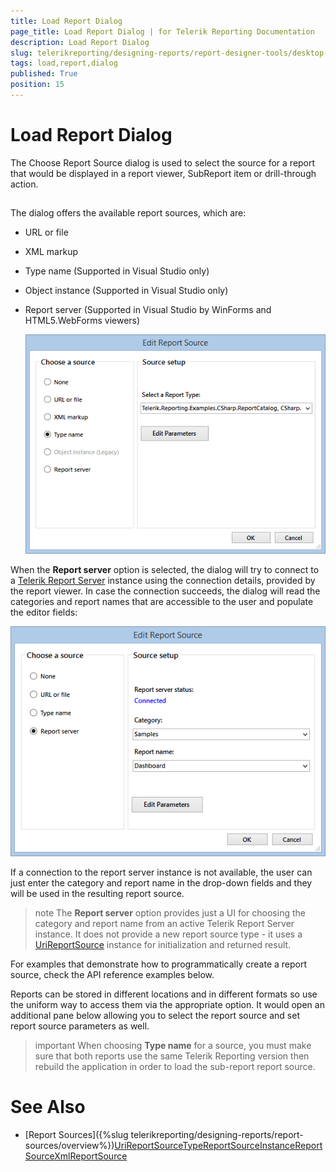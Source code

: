 ```yaml
---
title: Load Report Dialog
page_title: Load Report Dialog | for Telerik Reporting Documentation
description: Load Report Dialog
slug: telerikreporting/designing-reports/report-designer-tools/desktop-designers/tools/load-report-dialog
tags: load,report,dialog
published: True
position: 15
---
```


# Load Report Dialog



The Choose Report Source dialog is used to select the source for a report that would be displayed in a report viewer,
        SubReport item or drill-through action.
      

## 

The dialog offers the available report sources, which are:

* URL or file
            

* XML markup
            

* Type name (Supported in Visual Studio only)
            

* Object instance (Supported in Visual Studio only)
            

* Report server (Supported in Visual Studio by WinForms and HTML5.WebForms viewers)
              
  ![reportsource-dialog-winforms-viewer](images/reportsource-dialog-winforms-viewer.png)

When the __Report server__ option is selected, the dialog will try to connect to a
          [Telerik Report Server](http://docs.telerik.com/report-server/introduction)
          instance using the connection details, provided by the report viewer. In case the connection succeeds, the dialog will read the categories and report names that are accessible
          to the user and populate the editor fields:
          
  ![reportsource-dialog-html 5webforms-viewer](images/reportsource-dialog-html5webforms-viewer.png)

If a connection to the report server instance is not available, the user can just enter the category and report name in the drop-down fields and they will be used in the resulting report source.
        

>note The  __Report server__  option provides just a UI for choosing the category and report name from an active Telerik Report Server instance.            It does not provide a new report source type - it uses a [UriReportSource](/reporting/api/Telerik.Reporting.UriReportSource) instance            for initialization and returned result.          


For examples that demonstrate how to programmatically create a report source, check the API reference examples below.

Reports can be stored in different locations and in different formats so use the uniform way to access
          them via the appropriate option. It would open an additional pane below allowing you to select the report source and
          set report source parameters as well.
        

>important When choosing  __Type name__  for a source, you must make sure that both reports use the same Telerik Reporting version then rebuild the application in order to load the sub-report report source.          


# See Also


 * [Report Sources]({%slug telerikreporting/designing-reports/report-sources/overview%})[UriReportSource](/reporting/api/Telerik.Reporting.UriReportSource)[TypeReportSource](/reporting/api/Telerik.Reporting.TypeReportSource)[InstanceReportSource](/reporting/api/Telerik.Reporting.InstanceReportSource)[XmlReportSource](/reporting/api/Telerik.Reporting.XmlReportSource)
